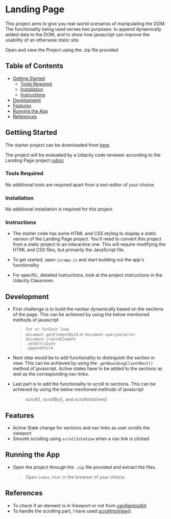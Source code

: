 # Landing Page

This project aims to give you real-world scenarios of manipulating the DOM. The functionality being used serves two purposes: to append dynamically added data to the DOM, and to show how javascript can improve the usability of an otherwise static site.

Open and view the Project using the .zip file provided 

## Table of Contents

- [Getting Started](#getting-started)
	- [Tools Required](#tools-required)
	- [Installation](#installation)
	- [Instructions](#instructions)
- [Development](#development)
- [Features](#features)
- [Running the App](#running-the-app)
- [References](#references)

## Gettiing Started

The starter project can be downloaded from [here](https://github.com/udacity/fend/tree/refresh-2019/projects/landing-page).

The project will be evaluated by a Udacity code reviewer according to the Landing Page project [rubric](https://review.udacity.com/#!/rubrics/2658/view)

### Tools Required

No additional tools are required apart from a text-editor of your choice. 

### Installation

No additional installation is required for this project

### Instructions

* The starter code has some HTML and CSS styling to display a static version of the Landing Page project. You'll need to convert this project from a static project to an interactive one. This will require modifying the HTML and CSS files, but primarily the JavaScript file.  

* To get started, open `js/app.js` and start building out the app's functionality  

* For specific, detailed instructions, look at the project instructions in the Udacity Classroom.

## Development

* First challenge is to build the navbar dynamically based on the sections of the page. This can be achieved by using the below mentioned methods of javascript
    > `for or forEach loop` </br>
      `document.getElementById` or  `document.querySelector` </br>
      `document.createElement` </br>
      `.setAttribute` </br>
      `.appendChild` </br>

* Next step would be to add functionality to distinguish the section in view. This can be achieved by using the `.getBoundingClientRect()` method of javascript. Active states have to be added to the sections as well as the corresponding nav-links.  

* Last part is to add the functionality to scroll to sections. This can be achieved by using the below mentioned methods of javascript
    >  scroll(), scrollBy(), and scrollIntoView()

## Features

* Active State change for sections and nav links as user scrolls the viewport
* Smooth scrolling using `scrollIntoView` when a nav link is clicked 

## Running the App

* Open the project through the `.zip` file provided and extract the files. 
  > Open `index.html` in the browser of your choice.

## References

* To check if an element is in Viewport or not from [vanillajstoolkit](https://vanillajstoolkit.com/helpers/isinviewport/) 
* To handle the scrolling part, I have used [scrollIntoView()](https://developer.mozilla.org/en-US/docs/Web/API/Element/scrollIntoView)
